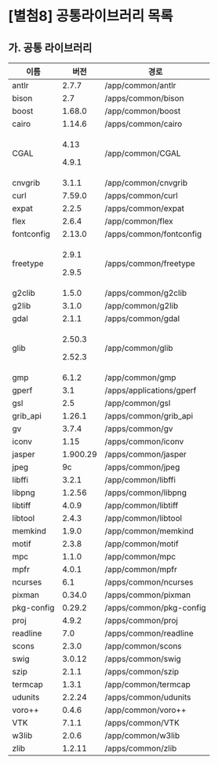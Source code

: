 # \[별첨8] 공통라이브러리 목록

## 가.  공통 라이브러리

| 이름         | 버전                         | 경로                       |
| ---------- | -------------------------- | ------------------------ |
| antlr      | 2.7.7                      | /app/common/antlr        |
| bison      | 2.7                        | /apps/common/bison       |
| boost      | 1.68.0                     | /app/common/boost        |
| cairo      | 1.14.6                     | /apps/common/cairo       |
| CGAL       | <p>4.13</p><p>4.9.1</p>    | /app/common/CGAL         |
| cnvgrib    | 3.1.1                      | /app/common/cnvgrib      |
| curl       | 7.59.0                     | /apps/common/curl        |
| expat      | 2.2.5                      | /apps/common/expat       |
| flex       | 2.6.4                      | /app/common/flex         |
| fontconfig | 2.13.0                     | /apps/common/fontconfig  |
| freetype   | <p>2.9.1</p><p>2.9.5</p>   | /apps/common/freetype    |
| g2clib     | 1.5.0                      | /apps/common/g2clib      |
| g2lib      | 3.1.0                      | /app/common/g2lib        |
| gdal       | 2.1.1                      | /apps/common/gdal        |
| glib       | <p>2.50.3</p><p>2.52.3</p> | /app/common/glib         |
| gmp        | 6.1.2                      | /app/common/gmp          |
| gperf      | 3.1                        | /apps/applications/gperf |
| gsl        | 2.5                        | /app/common/gsl          |
| grib\_api  | 1.26.1                     | /apps/common/grib\_api   |
| gv         | 3.7.4                      | /apps/common/gv          |
| iconv      | 1.15                       | /apps/common/iconv       |
| jasper     | 1.900.29                   | /apps/common/jasper      |
| jpeg       | 9c                         | /apps/common/jpeg        |
| libffi     | 3.2.1                      | /app/common/libffi       |
| libpng     | 1.2.56                     | /apps/common/libpng      |
| libtiff    | 4.0.9                      | /app/common/libtiff      |
| libtool    | 2.4.3                      | /app/common/libtool      |
| memkind    | 1.9.0                      | /app/common/memkind      |
| motif      | 2.3.8                      | /app/common/motif        |
| mpc        | 1.1.0                      | /app/common/mpc          |
| mpfr       | 4.0.1                      | /app/common/mpfr         |
| ncurses    | 6.1                        | /apps/common/ncurses     |
| pixman     | 0.34.0                     | /apps/common/pixman      |
| pkg-config | 0.29.2                     | /apps/common/pkg-config  |
| proj       | 4.9.2                      | /apps/common/proj        |
| readline   | 7.0                        | /apps/common/readline    |
| scons      | 2.3.0                      | /app/common/scons        |
| swig       | 3.0.12                     | /apps/common/swig        |
| szip       | 2.1.1                      | /apps/common/szip        |
| termcap    | 1.3.1                      | /app/common/termcap      |
| udunits    | 2.2.24                     | /apps/common/udunits     |
| voro++     | 0.4.6                      | /app/common/voro++       |
| VTK        | 7.1.1                      | /apps/common/VTK         |
| w3lib      | 2.0.6                      | /app/common/w3lib        |
| zlib       | 1.2.11                     | /apps/common/zlib        |

